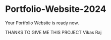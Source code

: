 # Portfolio-Website-2024
Your Portfolio Website is ready now.

THANKS TO GIVE ME THIS PROJECT
Vikas Raj
